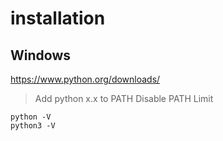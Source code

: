 # installation

## Windows
https://www.python.org/downloads/

> Add python x.x to PATH
> Disable PATH Limit

    python -V
    python3 -V